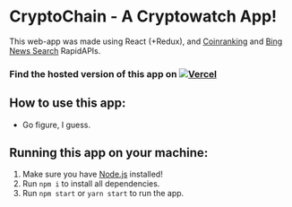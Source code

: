 # CryptoChain - A Cryptowatch App!

This web-app was made using React (+Redux), and [Coinranking](https://rapidapi.com/Coinranking/api/coinranking1) and [Bing News Search](https://rapidapi.com/microsoft-azure-org-microsoft-cognitive-services/api/bing-news-search1) RapidAPIs.

### Find the hosted version of this app on <a href="/" ><img alt="Vercel" src="https://img.shields.io/badge/vercel-%23000000.svg?style=for-the-badge&logo=vercel&logoColor=white" /></a>

## How to use this app:
- Go figure, I guess.

## Running this app on your machine:
1. Make sure you have [Node.js](https://nodejs.org/en/) installed!
2. Run ```npm i``` to install all dependencies.
3. Run ```npm start``` or ```yarn start``` to run the app.
